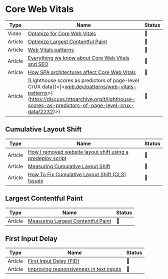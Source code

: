 # Core Web Vitals

| Type    | Name                                                                                                                                                                                                                                                       | Status |
| ------- | ---------------------------------------------------------------------------------------------------------------------------------------------------------------------------------------------------------------------------------------------------------- | ------ |
| Video   | [Optimize for Core Web Vitals](https://www.youtube.com/watch?v=AQqFZ5t8uNc&ab_channel=GoogleChromeDevelopers)                                                                                                                                              | 🎥     |
| Article | [Optimize Largest Contentful Paint](https://web.dev/optimize-lcp/)                                                                                                                                                                                         | 📑     |
| Article | [Web Vitals patterns](web.dev/patterns/web-vitals-patterns)                                                                                                                                                                                                | 📑     |
| Article | [Everything we know about Core Web Vitals and SEO](https://simonhearne.com/2021/core-web-vitals-seo)                                                                                                                                                       | 📑     |
| Article | [How SPA architectures affect Core Web Vitals](https://web.dev/vitals-spa-faq)                                                                                                                                                                             | 📑     |
| Article | [Lighthouse scores as predictors of page-level CrUX data](<[<[web.dev/patterns/web-vitals-patterns](https://simonhearne.com/2021/core-web-vitals-seo/)>](https://discuss.httparchive.org/t/lighthouse-scores-as-predictors-of-page-level-crux-data/2232)>) | 📑     |

## Cumulative Layout Shift

| Type    | Name                                                                                                                                                               | Status          |
| ------- | ------------------------------------------------------------------------------------------------------------------------------------------------------------------ | --------------- |
| Article | [How I removed website layout shift using a predeploy script](https://levelup.gitconnected.com/improving-cumulative-layout-shift-on-pre-deploy-stage-1636fb1386cc) | :bookmark_tabs: |
| Article | [Measuring Cumulative Layout Shift](https://requestmetrics.com/web-performance/cumulative-layout-shift)                                                            | :bookmark_tabs: |
| Article | [How To Fix Cumulative Layout Shift (CLS) Issues](https://www.smashingmagazine.com/2021/06/how-to-fix-cumulative-layout-shift-issues/)                             | :bookmark_tabs: |

## Largest Contentful Paint

| Type    | Name                                                                                                      | Status          |
| ------- | --------------------------------------------------------------------------------------------------------- | --------------- |
| Article | [Measuring Largest Contentful Paint](https://requestmetrics.com/web-performance/largest-contentful-paint) | :bookmark_tabs: |

## First Input Delay

| Type    | Name                                                                                                                   | Status          |
| ------- | ---------------------------------------------------------------------------------------------------------------------- | --------------- |
| Article | [First Input Delay (FID)](https://web.dev/fid)                                                                         | :bookmark_tabs: |
| Article | [Improving responsiveness in text inputs](https://nolanlawson.com/2021/08/08/improving-responsiveness-in-text-inputs/) | :bookmark_tabs: |
